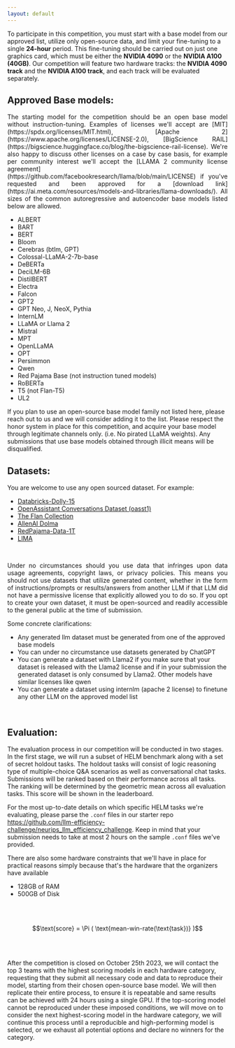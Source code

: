 ```yaml
---
layout: default
---
```


<p style='text-align: justify;'>

To participate in this competition, you must start with a base model from our approved list, utilize only open-source data, and limit your fine-tuning to a single **24-hour** period. This fine-tuning should be carried out on just one graphics card, which must be either the **NVIDIA 4090** or the **NVIDIA A100 (40GB)**.
Our competition will feature two hardware tracks: the **NVIDIA 4090 track**  and  the **NVIDIA A100 track**, and each track will be evaluated separately.

</p>

## Approved Base models:

<p style='text-align: justify;'>
The starting model for the competition should be an open base model without instruction-tuning. Examples of licenses we'll accept are [MIT](https://spdx.org/licenses/MIT.html), [Apache 2](https://www.apache.org/licenses/LICENSE-2.0), [BigScience RAIL](https://bigscience.huggingface.co/blog/the-bigscience-rail-license). We're also happy to discuss other licenses on a case by case basis, for example per community interest we'll accept the [LLAMA 2 community license agreement](https://github.com/facebookresearch/llama/blob/main/LICENSE) if you've requested and been approved for a [download link](https://ai.meta.com/resources/models-and-libraries/llama-downloads/). All sizes of the common autoregressive and autoencoder base models listed below are allowed. 

</p>

* ALBERT
* BART
* BERT
* Bloom
* Cerebras (btlm, GPT)
* Colossal-LLaMA-2-7b-base
* DeBERTa
* DeciLM-6B
* DistilBERT
* Electra
* Falcon
* GPT2
* GPT Neo, J, NeoX, Pythia
* InternLM
* LLaMA or Llama 2
* Mistral
* MPT
* OpenLLaMA
* OPT
* Persimmon
* Qwen
* Red Pajama Base (not instruction tuned models)
* RoBERTa
* T5 (not Flan-T5)
* UL2


If you plan to use an open-source base model family not listed here, please reach out to us and we will consider adding it to the list. Please respect the honor system in place for this competition, and acquire your base model through legitimate channels only. (i.e. No pirated LLaMA weights). Any submissions that use base models obtained through illicit means will be disqualified. 

## Datasets:

<p style='text-align: justify;'>
You are welcome to use any open sourced dataset. For example:
</p>

* [Databricks-Dolly-15](https://huggingface.co/datasets/databricks/databricks-dolly-15k)
* [OpenAssistant Conversations Dataset (oasst1)](https://huggingface.co/datasets/OpenAssistant/oasst1)
* [The Flan Collection](https://github.com/google-research/FLAN/tree/main/flan/v2)
* [AllenAI Dolma](https://huggingface.co/datasets/allenai/dolma)
* [RedPajama-Data-1T](https://huggingface.co/datasets/togethercomputer/RedPajama-Data-1T)
* [LIMA](https://huggingface.co/datasets/GAIR/lima)

<br>

<p style='text-align: justify;'>
Under no circumstances should you use data that infringes upon data usage agreements, copyright laws, or privacy policies. This means you should not use datasets that utilize generated content, whether in the form of instructions/prompts or results/answers from another LLM if that LLM did not have a permissive license that explicitly allowed you to do so. If you opt to create your own dataset, it must be open-sourced and readily accessible to the general public at the time of submission.

Some concrete clarifications: 


* Any generated llm dataset must be generated from one of the approved base models
* You can under no circumstance use datasets generated by ChatGPT
* You can generate a dataset with Llama2 if you make sure that your dataset is released with the Llama2 license and if in your submission the generated dataset is only consumed by Llama2. Other models have similar licenses like qwen
* You can generate a dataset using internlm (apache 2 license) to finetune any other LLM on the approved model list


<br>

## Evaluation:

<p style='text-align: justify;'>

The evaluation process in our competition will be conducted in two stages. In the first stage, we will run a subset of HELM benchmark along with a set of secret holdout tasks. The holdout tasks will consist of logic reasoning type of multiple-choice Q&A scenarios as well as conversational chat tasks. Submissions will be ranked based on their performance across all tasks. The ranking will be determined by the geometric mean across all evaluation tasks. This score will be shown in the leaderboard.

For the most up-to-date details on which specific HELM tasks we're evaluating, please parse the `.conf` files in our starter repo https://github.com/llm-efficiency-challenge/neurips_llm_efficiency_challenge. Keep in mind that your submission needs to take at most 2 hours on the sample `.conf` files we've provided.

There are also some hardware constraints that we'll have in place for practical reasons simply because that's the hardware that the organizers have available
* 128GB of RAM
* 500GB of Disk

<br><br>

$$\text{score} = \Pi ( \text{mean-win-rate(\text{task})} )$$

<br><br>

After the competition is closed on October 25th 2023, we will contact the top 3 teams with the highest scoring models in each hardware category, requesting that they submit all necessary code and data to reproduce their model, starting from their chosen open-source base model. We will then replicate their entire process, to ensure it is repeatable and same results can be achieved with 24 hours using a single GPU. If the top-scoring model cannot be reproduced under these imposed conditions, we will move on to consider the next highest-scoring model in the hardware category, we will continue this process until a reproducible and high-performing model is selected, or we exhaust all potential options and declare no winners for the category.

</p>
